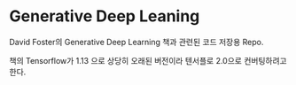 # Generative Deep Leaning
David Foster의 Generative Deep Learning 책과 관련된 코드 저장용 Repo.

책의 Tensorflow가 1.13 으로 상당히 오래된 버전이라 텐서플로 2.0으로 컨버팅하려고 한다.